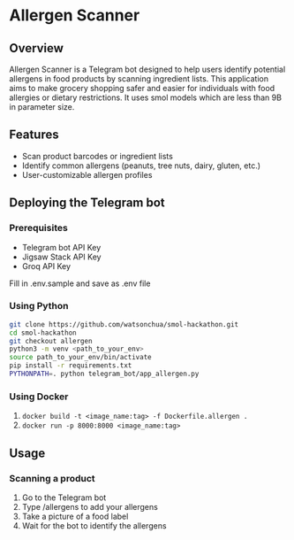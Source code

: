 # Allergen Scanner

## Overview

Allergen Scanner is a Telegram bot designed to help users identify potential allergens in food products by scanning ingredient lists. This application aims to make grocery shopping safer and easier for individuals with food allergies or dietary restrictions. It uses smol models which are less than 9B in parameter size.

## Features

- Scan product barcodes or ingredient lists
- Identify common allergens (peanuts, tree nuts, dairy, gluten, etc.)
- User-customizable allergen profiles


## Deploying the Telegram bot

### Prerequisites

- Telegram bot API Key
- Jigsaw Stack API Key
- Groq API Key

Fill in .env.sample and save as .env file


### Using Python
```bash
git clone https://github.com/watsonchua/smol-hackathon.git
cd smol-hackathon
git checkout allergen
python3 -m venv <path_to_your_env>
source path_to_your_env/bin/activate
pip install -r requirements.txt
PYTHONPATH=. python telegram_bot/app_allergen.py
```

### Using Docker
1. `docker build -t <image_name:tag> -f Dockerfile.allergen .`
2. `docker run -p 8000:8000 <image_name:tag>`


## Usage

### Scanning a product

1. Go to the Telegram bot
2. Type /allergens to add your allergens
3. Take a picture of a food label
4. Wait for the bot to identify the allergens 


